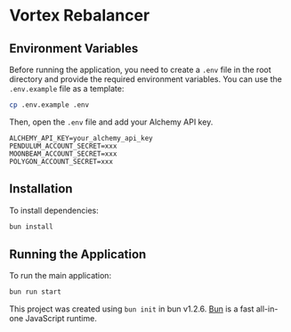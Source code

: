 # Vortex Rebalancer

## Environment Variables

Before running the application, you need to create a `.env` file in the root directory and provide the required environment variables. You can use the `.env.example` file as a template:

```bash
cp .env.example .env
```

Then, open the `.env` file and add your Alchemy API key.

```
ALCHEMY_API_KEY=your_alchemy_api_key
PENDULUM_ACCOUNT_SECRET=xxx
MOONBEAM_ACCOUNT_SECRET=xxx
POLYGON_ACCOUNT_SECRET=xxx
```

## Installation

To install dependencies:

```bash
bun install
```

## Running the Application

To run the main application:

```bash
bun run start
```

This project was created using `bun init` in bun v1.2.6. [Bun](https://bun.sh) is a fast all-in-one JavaScript runtime.
